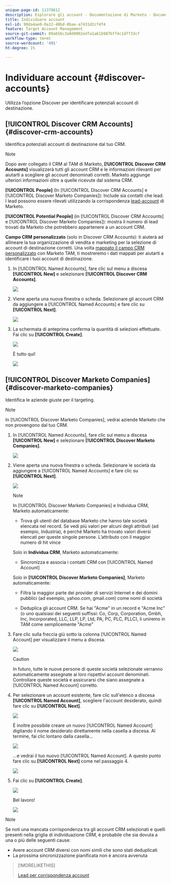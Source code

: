```yaml
---
unique-page-id: 11378812
description: Esplorare gli account - Documentazione di Marketo - Documentazione del prodotto
title: Individuare account
exl-id: 90da4ae0-0a12-48bd-8bae-a7431d2cf4f4
feature: Target Account Management
source-git-commit: 09a656c3a0d0002edfa1a61b987bff4c1dff33cf
workflow-type: tm+mt
source-wordcount: '491'
ht-degree: 1%

---
```


# Individuare account {#discover-accounts}

Utilizza l’opzione Discover per identificare potenziali account di destinazione.

## [!UICONTROL Discover CRM Accounts] {#discover-crm-accounts}

Identifica potenziali account di destinazione dal tuo CRM.

>[!NOTE]
>
>Dopo aver collegato il CRM al TAM di Marketo, **[!UICONTROL Discover CRM Accounts]** visualizzerà tutti gli account CRM e le informazioni rilevanti per aiutarti a scegliere gli account denominati corretti. Marketo aggiunge ulteriori informazioni oltre a quelle ricevute dal sistema CRM.

**[!UICONTROL People]** (In [!UICONTROL Discover CRM Accounts] e [!UICONTROL Discover Marketo Companies]): Include sia contatti che lead. I lead possono essere rilevati utilizzando la corrispondenza [lead-account](/help/marketo/product-docs/target-account-management/target/named-accounts/lead-to-account-matching.md) di Marketo.

**[!UICONTROL Potential People]** (in [!UICONTROL Discover CRM Accounts] e [!UICONTROL Discover Marketo Companies]): mostra il numero di lead trovati da Marketo che potrebbero appartenere a un account CRM.

**Campo CRM personalizzato** (solo in Discover CRM Accounts): ti aiuterà ad allineare la tua organizzazione di vendita e marketing per la selezione di account di destinazione corretti. Una volta [mappato il campo CRM personalizzato](/help/marketo/product-docs/target-account-management/setup-tam/create-a-custom-field-for-crm-discovery.md) con Marketo TAM, ti mostreremo i dati mappati per aiutarti a identificare i tuoi account di destinazione.

1. In [!UICONTROL Named Accounts], fare clic sul menu a discesa **[!UICONTROL New]** e selezionare **[!UICONTROL Discover CRM Accounts]**.

   ![](assets/disc-crm-one.png)

1. Viene aperta una nuova finestra o scheda. Selezionare gli account CRM da aggiungere a [!UICONTROL Named Accounts] e fare clic su **[!UICONTROL Next]**.

   ![](assets/disc-crm-two.png)

1. La schermata di anteprima conferma la quantità di selezioni effettuate. Fai clic su **[!UICONTROL Create]**.

   ![](assets/disc-three.png)

   È tutto qui!

   ![](assets/disc-four.png)

## [!UICONTROL Discover Marketo Companies] {#discover-marketo-companies}

Identifica le aziende giuste per il targeting.

>[!NOTE]
>
>In [!UICONTROL Discover Marketo Companies], vedrai aziende Marketo che non provengono dal tuo CRM.

1. In [!UICONTROL Named Accounts], fare clic sul menu a discesa **[!UICONTROL New]** e selezionare **[!UICONTROL Discover Marketo Companies]**.

   ![](assets/one-1.png)

1. Viene aperta una nuova finestra o scheda. Selezionare le società da aggiungere a [!UICONTROL Named Accounts] e fare clic su **[!UICONTROL Next]**.

   ![](assets/disc-comp-two.png)

   >[!NOTE]
   >
   >In [!UICONTROL Discover Marketo Companies] e Individua CRM, Marketo automaticamente:
   >
   >* Trova gli utenti del database Marketo che hanno tale società elencata nel record. Se vedi più valori per alcuni degli attributi (ad esempio, Industria), è perché Marketo ha trovato valori diversi elencati per queste singole persone. L’attributo con il maggior numero di hit vince
   >
   >Solo in **Individua CRM**, Marketo automaticamente:
   >
   >* Sincronizza e associa i contatti CRM con [!UICONTROL Named Account]
   >
   >Solo in **[!UICONTROL Discover Marketo Companies]**, Marketo automaticamente:
   >
   >* Filtra la maggior parte dei provider di servizi Internet e dei domini pubblici (ad esempio, yahoo.com, gmail.com) come nomi di società
   >
   >* Deduplica gli account CRM. Se hai &quot;Acme&quot; in un record e &quot;Acme Inc&quot; (o uno qualsiasi dei seguenti suffissi: Co, Corp, Corporation, Gmbh, Inc, Incorporated, LLC, LLP, LP, Ltd, PA, PC, PLC, PLLC), li uniremo in TAM come semplicemente &quot;Acme&quot;

1. Fare clic sulla freccia giù sotto la colonna [!UICONTROL Named Account] per visualizzare il menu a discesa.

   ![](assets/disc-comp-three.png)

   >[!CAUTION]
   >
   >In futuro, tutte le nuove persone di queste società selezionate verranno automaticamente assegnate ai loro rispettivi account denominati. Controllare queste società e assicurarsi che siano assegnate a [!UICONTROL Named Account] corretto.

1. Per selezionare un account esistente, fare clic sull&#39;elenco a discesa **[!UICONTROL Named Account]**, scegliere l&#39;account desiderato, quindi fare clic su **[!UICONTROL Next]**.

   ![](assets/disc-comp-four.png)

   È inoltre possibile creare un nuovo [!UICONTROL Named Account] digitando il nome desiderato direttamente nella casella a discesa. Al termine, fai clic lontano dalla casella...

   ![](assets/disc-comp-five.png)

   ...e vedrai il tuo nuovo [!UICONTROL Named Account]. A questo punto fare clic su **[!UICONTROL Next]** come nel passaggio 4.

   ![](assets/disc-comp-six.png)

1. Fai clic su **[!UICONTROL Create]**.

   ![](assets/disc-comp-seven.png)

   Bel lavoro!

   ![](assets/disc-co-six.png)

>[!NOTE]
>
>Se noti una mancata corrispondenza tra gli account CRM selezionati e quelli presenti nella griglia di individuazione CRM, è probabile che sia dovuta a una o più delle seguenti cause:
>
>* Avere account CRM diversi con nomi simili che sono stati deduplicati
>* La prossima sincronizzazione pianificata non è ancora avvenuta

>[!MORELIKETHIS]
>
>[Lead per corrispondenza account](/help/marketo/product-docs/target-account-management/target/named-accounts/lead-to-account-matching.md)
